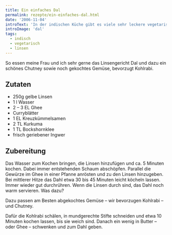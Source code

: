 ```yaml
---
title: Ein einfaches Dal
permalink: rezepte/ein-einfaches-dal.html
date: '2006-11-04'
introText: 'In der indischen Küche gibt es viele sehr leckere vegetarische oder gar vegane Gerichte. Im Gegensatz zur deutschen Küche ist allerdings das Konzept des Tellergerichts eher unbekannt. Man isst normalerweise mehrere Gerichte zusammen und im Normalfall bekommt die ganze Tischgesellschaft eine grosse Auswahl an Gerichten, die sie sich dann individuell zusammenstellen.'
introImage: 'dal'
tags:
  - indisch
  - vegetarisch
  - linsen
---
```


So essen meine Frau und ich sehr gerne das Linsengericht Dal und dazu ein schönes Chutney sowie noch gekochtes Gemüse, bevorzugt Kohlrabi.

## Zutaten

- 250g gelbe Linsen
- 1 l Wasser
- 2 – 3 EL Ghee
- Curryblätter
- 1 EL Kreuzkümmelsamen
- 2 TL Kurkuma
- 1 TL Bockshornklee
- frisch geriebener Ingwer

## Zubereitung

Das Wasser zum Kochen bringen, die Linsen hinzufügen und ca. 5 Minuten kochen. Dabei immer entstehenden Schaum abschöpfen. Parallel die Gewürze im Ghee in einer Pfanne anrösten und zu den Linsen hinzugeben. Bei mittlerer Hitze das Dahl etwa 30 bis 45 Minuten leicht köcheln lassen. Immer wieder gut durchrühren. Wenn die Linsen durch sind, das Dahl noch warm servieren.
Was dazu?

Dazu passen am Besten abgekochtes Gemüse – wir bevorzugen Kohlrabi – und Chutney.

Dafür die Kohlrabi schälen, in mundgerechte Stifte schneiden und etwa 10 Minuten kochen lassen, bis sie weich sind. Danach ein wenig in Butter – oder Ghee – schwenken und zum Dahl geben.



